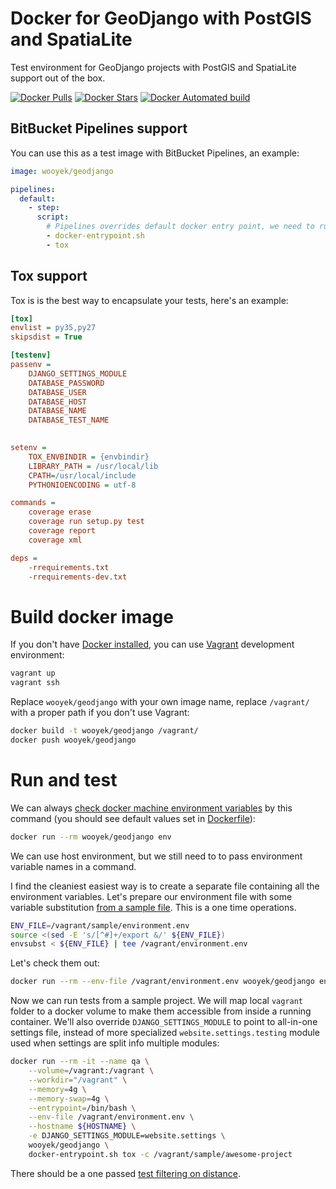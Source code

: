 # Docker for GeoDjango with PostGIS and SpatiaLite

Test environment for GeoDjango projects with PostGIS and SpatiaLite support out of the box.

[![Docker Pulls](https://img.shields.io/docker/pulls/wooyek/geodjango.svg)](https://hub.docker.com/r/wooyek/geodjango/)
[![Docker Stars](https://img.shields.io/docker/stars/wooyek/geodjango.svg)](https://hub.docker.com/r/wooyek/geodjango/)
[![Docker Automated build](https://img.shields.io/docker/automated/wooyek/geodjango.svg)](https://hub.docker.com/r/wooyek/geodjango/)

## BitBucket Pipelines support

You can use this as a test image with BitBucket Pipelines, an example:

```yaml
image: wooyek/geodjango

pipelines:
  default:
    - step:
      script:        
        # Pipelines overrides default docker entry point, we need to run it maually
        - docker-entrypoint.sh  
        - tox
```
 
## Tox support

Tox is is the best way to encapsulate your tests, here's an example:

```ini
[tox]
envlist = py35,py27
skipsdist = True

[testenv]
passenv =
    DJANGO_SETTINGS_MODULE
    DATABASE_PASSWORD
    DATABASE_USER
    DATABASE_HOST
    DATABASE_NAME
    DATABASE_TEST_NAME
    

setenv =
    TOX_ENVBINDIR = {envbindir}
    LIBRARY_PATH = /usr/local/lib
    CPATH=/usr/local/include
    PYTHONIOENCODING = utf-8

commands =
    coverage erase
    coverage run setup.py test
    coverage report
    coverage xml

deps =
    -rrequirements.txt
    -rrequirements-dev.txt
```

# Build docker image 

If you don't have [Docker installed](https://docs.docker.com/engine/installation/#supported-platforms), 
you can use [Vagrant](https://www.vagrantup.com/downloads.html) development environment: 

```bash
vagrant up
vagrant ssh
```

Replace `wooyek/geodjango` with your own image name, replace `/vagrant/` with a proper path if you don't use Vagrant:

```bash
docker build -t wooyek/geodjango /vagrant/
docker push wooyek/geodjango
```

# Run and test 

We can always [check docker machine environment variables](https://docs.docker.com/edge/engine/reference/run/#env-environment-variables) 
by this command (you should see default values set in [Dockerfile](Dockerfile)):

```bash
docker run --rm wooyek/geodjango env
```

We can use host environment, but we still need to to pass environment variable names in a command. 

I find the cleaniest easiest way is to create a separate file containing all the environment variables.
Let's prepare our environment file with some variable substitution [from a sample file](sample/environment.env). 
This is a one time operations. 

```bash
ENV_FILE=/vagrant/sample/environment.env
source <(sed -E 's/[^#]+/export &/' ${ENV_FILE})
envsubst < ${ENV_FILE} | tee /vagrant/environment.env
```

Let's check them out:

```bash
docker run --rm --env-file /vagrant/environment.env wooyek/geodjango env
```

Now we can run tests from a sample project. We will map local `vagrant` folder to a docker volume 
to make them accessible from inside a running container. We'll also override `DJANGO_SETTINGS_MODULE` to point to all-in-one settings file, 
instead of more specialized `website.settings.testing` module used when settings are split info multiple modules: 

```bash
docker run --rm -it --name qa \
    --volume=/vagrant:/vagrant \
    --workdir="/vagrant" \
    --memory=4g \
    --memory-swap=4g \
    --entrypoint=/bin/bash \
    --env-file /vagrant/environment.env \
    --hostname ${HOSTNAME} \
    -e DJANGO_SETTINGS_MODULE=website.settings \
    wooyek/geodjango \
    docker-entrypoint.sh tox -c /vagrant/sample/awesome-project
```

There should be a one passed [test filtering on distance](sample/awesome-project/geoapp/tests.py).
